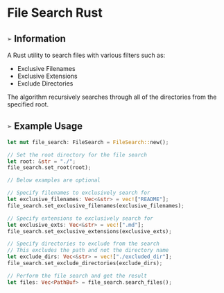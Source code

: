 # File Search Rust

## `➢` Information
A Rust utility to search files with various filters such as:
* Exclusive Filenames
* Exclusive Extensions
* Exclude Directories

The algorithm recursively searches through all of the directories from the specified root.

## `➢` Example Usage
```rust
let mut file_search: FileSearch = FileSearch::new();

// Set the root directory for the file search
let root: &str = "./";
file_search.set_root(root);

// Below examples are optional

// Specify filenames to exclusively search for
let exclusive_filenames: Vec<&str> = vec!["README"];
file_search.set_exclusive_filenames(exclusive_filenames);

// Specify extensions to exclusively search for
let exclusive_exts: Vec<&str> = vec![".md"];
file_search.set_exclusive_extensions(exclusive_exts);

// Specify directories to exclude from the search
// This excludes the path and not the directory name
let exclude_dirs: Vec<&str> = vec!["./excluded_dir"];
file_search.set_exclude_directories(exclude_dirs);

// Perform the file search and get the result
let files: Vec<PathBuf> = file_search.search_files();
```
